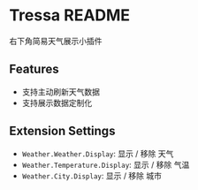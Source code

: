 # Tressa README

右下角简易天气展示小插件

## Features
- 支持主动刷新天气数据
- 支持展示数据定制化

## Extension Settings

* `Weather.Weather.Display`: 显示 / 移除 天气
* `Weather.Temperature.Display`: 显示 / 移除 气温
* `Weather.City.Display`: 显示 / 移除 城市
